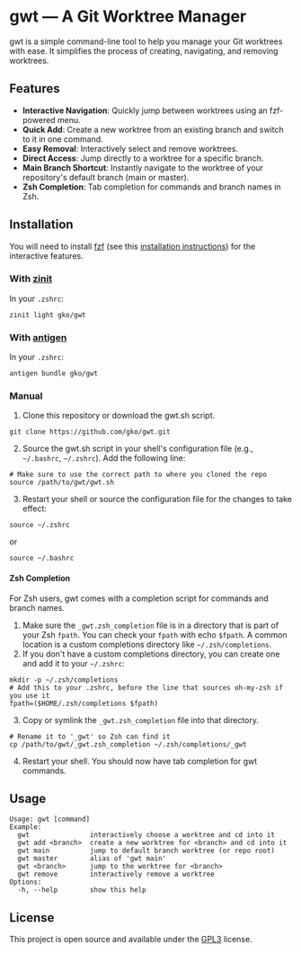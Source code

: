 # gwt — A Git Worktree Manager

gwt is a simple command-line tool to help you manage your Git worktrees with ease. It simplifies the process of creating, navigating, and removing worktrees.

## Features

* **Interactive Navigation**: Quickly jump between worktrees using an fzf-powered menu. 
* **Quick Add**: Create a new worktree from an existing branch and switch to it in one command. 
* **Easy Removal**: Interactively select and remove worktrees. 
* **Direct Access**: Jump directly to a worktree for a specific branch. 
* **Main Branch Shortcut**: Instantly navigate to the worktree of your repository's default branch (main or master). 
* **Zsh Completion**: Tab completion for commands and branch names in Zsh.

## Installation

You will need to install [fzf](https://github.com/junegunn/fzf) (see this [installation instructions](https://github.com/junegunn/fzf?tab=readme-ov-file#installation)) for the interactive features.

### With [zinit](https://github.com/zdharma-continuum/zinit)

In your `.zshrc`:
```shell
zinit light gko/gwt
```

### With [antigen](https://github.com/zsh-users/antigen)

In your `.zshrc`:
```shell
antigen bundle gko/gwt
```

### Manual

1. Clone this repository or download the gwt.sh script. 
```shell
git clone https://github.com/gko/gwt.git
```

2. Source the gwt.sh script in your shell's configuration file (e.g., `~/.bashrc`, `~/.zshrc`). Add the following line: 
```shell
# Make sure to use the correct path to where you cloned the repo 
source /path/to/gwt/gwt.sh
```

3. Restart your shell or source the configuration file for the changes to take effect: 
```shell
source ~/.zshrc 
```
or 
```shell
source ~/.bashrc
```

#### Zsh Completion

For Zsh users, gwt comes with a completion script for commands and branch names.

1. Make sure the `_gwt.zsh_completion` file is in a directory that is part of your Zsh `fpath`. You can check your `fpath` with echo `$fpath`. A common location is a custom completions directory like `~/.zsh/completions`. 
2. If you don't have a custom completions directory, you can create one and add it to your `~/.zshrc`: 
```shell
mkdir -p ~/.zsh/completions  
# Add this to your .zshrc, before the line that sources oh-my-zsh if you use it  
fpath=($HOME/.zsh/completions $fpath)
```

3. Copy or symlink the `_gwt.zsh_completion` file into that directory. 
```shell
# Rename it to '_gwt' so Zsh can find it 
cp /path/to/gwt/_gwt.zsh_completion ~/.zsh/completions/_gwt
```

4. Restart your shell. You should now have tab completion for gwt commands.

## Usage

```
Usage: gwt [command]
Example:
  gwt               interactively choose a worktree and cd into it
  gwt add <branch>  create a new worktree for <branch> and cd into it
  gwt main          jump to default branch worktree (or repo root)
  gwt master        alias of 'gwt main'
  gwt <branch>      jump to the worktree for <branch>
  gwt remove        interactively remove a worktree
Options:
  -h, --help        show this help
```

## License

This project is open source and available under the [GPL3](/LICENSE) license.